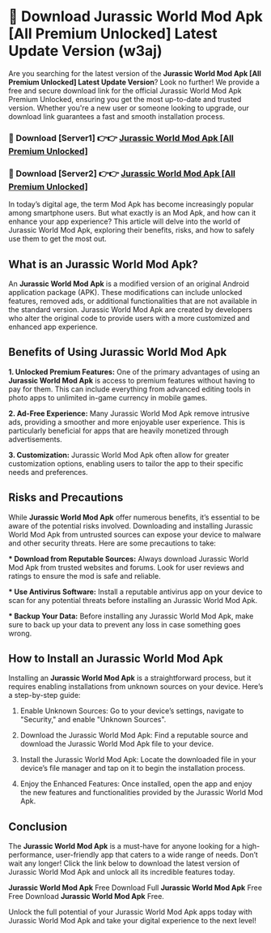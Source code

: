 # 🤖 Download Jurassic World Mod Apk [All Premium Unlocked] Latest Update Version (w3aj)

Are you searching for the latest version of the <strong>Jurassic World Mod Apk [All Premium Unlocked] Latest Update Version</strong>? Look no further! We provide a free and secure download link for the official Jurassic World Mod Apk Premium Unlocked, ensuring you get the most up-to-date and trusted version. Whether you're a new user or someone looking to upgrade, our download link guarantees a fast and smooth installation process.


<h3>📌 Download [Server1] 👉👉 <a href="https://hapymods.com?title=Jurassic+World+Mod+Apk&ref=3B1">Jurassic World Mod Apk [All Premium Unlocked]</a></h3>

<h3>📌 Download [Server2] 👉👉 <a href="https://hapymods.com?title=Jurassic+World+Mod+Apk&ref=3B1">Jurassic World Mod Apk [All Premium Unlocked]</a></h3>


In today’s digital age, the term Mod Apk has become increasingly popular among smartphone users. But what exactly is an Mod Apk, and how can it enhance your app experience? This article will delve into the world of Jurassic World Mod Apk, exploring their benefits, risks, and how to safely use them to get the most out.


<h2>What is an Jurassic World Mod Apk?</h2>

An <strong>Jurassic World Mod Apk</strong> is a modified version of an original Android application package (APK). These modifications can include unlocked features, removed ads, or additional functionalities that are not available in the standard version. Jurassic World Mod Apk are created by developers who alter the original code to provide users with a more customized and enhanced app experience.


<h2>Benefits of Using Jurassic World Mod Apk</h2>

<strong> 1. Unlocked Premium Features:</strong> One of the primary advantages of using an <strong>Jurassic World Mod Apk</strong> is access to premium features without having to pay for them. This can include everything from advanced editing tools in photo apps to unlimited in-game currency in mobile games.

<strong> 2. Ad-Free Experience:</strong> Many Jurassic World Mod Apk remove intrusive ads, providing a smoother and more enjoyable user experience. This is particularly beneficial for apps that are heavily monetized through advertisements.

<strong> 3. Customization:</strong> Jurassic World Mod Apk often allow for greater customization options, enabling users to tailor the app to their specific needs and preferences.


<h2>Risks and Precautions</h2>

While <strong>Jurassic World Mod Apk</strong> offer numerous benefits, it’s essential to be aware of the potential risks involved. Downloading and installing Jurassic World Mod Apk from untrusted sources can expose your device to malware and other security threats. Here are some precautions to take:

<strong> * Download from Reputable Sources:</strong> Always download Jurassic World Mod Apk from trusted websites and forums. Look for user reviews and ratings to ensure the mod is safe and reliable.

<strong> * Use Antivirus Software:</strong> Install a reputable antivirus app on your device to scan for any potential threats before installing an Jurassic World Mod Apk.

<strong> * Backup Your Data:</strong> Before installing any Jurassic World Mod Apk, make sure to back up your data to prevent any loss in case something goes wrong.


<h2>How to Install an Jurassic World Mod Apk</h2>

Installing an <strong>Jurassic World Mod Apk</strong> is a straightforward process, but it requires enabling installations from unknown sources on your device. Here’s a step-by-step guide:

 1. Enable Unknown Sources: Go to your device’s settings, navigate to "Security," and enable "Unknown Sources".

 2. Download the Jurassic World Mod Apk: Find a reputable source and download the Jurassic World Mod Apk file to your device.

 3. Install the Jurassic World Mod Apk: Locate the downloaded file in your device’s file manager and tap on it to begin the installation process.

 4. Enjoy the Enhanced Features: Once installed, open the app and enjoy the new features and functionalities provided by the Jurassic World Mod Apk.


<h2><strong>Conclusion</strong></h2>

The <strong>Jurassic World Mod Apk</strong> is a must-have for anyone looking for a high-performance, user-friendly app that caters to a wide range of needs. Don’t wait any longer! Click the link below to download the latest version of Jurassic World Mod Apk and unlock all its incredible features today.

<strong>Jurassic World Mod Apk</strong> Free Download Full <strong>Jurassic World Mod Apk</strong> Free Free Download <strong>Jurassic World Mod Apk</strong> Free.

Unlock the full potential of your Jurassic World Mod Apk apps today with Jurassic World Mod Apk and take your digital experience to the next level!